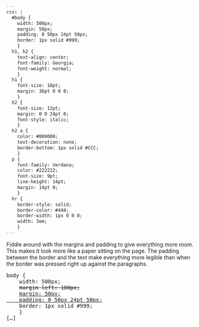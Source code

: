 ```yaml
---
css: |
  #body {
    width: 500px;
    margin: 50px;
    padding: 0 50px 24pt 50px;
    border: 1px solid #999;
    }
  h1, h2 {
    text-align: center;
    font-family: Georgia;
    font-weight: normal;
    }
  h1 {
    font-size: 18pt;
    margin: 36pt 0 0 0;
    }
  h2 {
    font-size: 12pt;
    margin: 0 0 24pt 0;
    font-style: italic;
    }
  h2 a {
    color: #000000;
    text-decoration: none;
    border-bottom: 1px solid #CCC;
    }
  p {
    font-family: Verdana;
    color: #222222;
    font-size: 9pt;
    line-height: 14pt;
    margin: 14pt 0;
    }
  hr {
    border-style: solid;
    border-color: #444;
    border-width: 1px 0 0 0;
    width: 3em;
    }
---
```


<p>Fiddle around with the margins and padding to give everything more room. This makes it look more like a paper sitting on the page. The padding between the border and the text make everything more legible than when the border was pressed right up against the paragraphs.</p>

<pre>
body {
	width: 500px;
	<del>margin-left: 100px;</del>
	<ins>margin: 50px;
	padding: 0 50px 24pt 50px;</ins>
	border: 1px solid #999;
	}
[&hellip;]
</pre>
